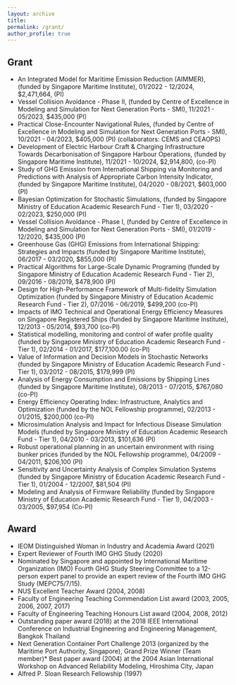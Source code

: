```yaml
---
layout: archive
title:  
permalink: /grant/
author_profile: true
---
```



## Grant

* An Integrated Model for Maritime Emission Reduction (AIMMER), (funded by Singapore Maritime Institute), 01/2022 - 12/2024, $2,471,664, (PI)
* Vessel Collision Avoidance - Phase II, (funded by Centre of Excellence in Modeling and Simulation for Next Generation Ports - SMI), 11/2021 - 05/2023, $435,000 (PI) 
* Practical Close-Encounter Navigational Rules, (funded by Centre of Excellence in Modeling and Simulation for Next Generation Ports - SMI), 10/2021 - 04/2023, $405,000 (PI) (collaborators: CEMS and CEAOPS)
* Development of Electric Harbour Craft & Charging Infrastructure Towards Decarbonisation of Singapore Harbour Operations, (funded by Singapore Maritime Institute), 11/2021 - 10/2024, $2,914,800, (co-PI)
* Study of GHG Emission from International Shipping via Monitoring and Predictions with Analysis of Appropriate Carbon Intensity Indicator, (funded by Singapore Maritime Institute), 04/2020 - 08/2021, $603,000 (PI)
*	Bayesian Optimization for Stochastic Simulations, (funded by Singapore Ministry of Education Academic Research Fund - Tier 1), 03/2020 - 02/2023, $250,000 (PI)
*	Vessel Collision Avoidance - Phase I, (funded by Centre of Excellence in Modeling and Simulation for Next Generation Ports - SMI), 01/2019 - 12/2020, $435,000 (PI) 
*	Greenhouse Gas (GHG) Emissions from International Shipping: Strategies and Impacts (funded by Singapore Maritime Institute), 06/2017 - 03/2020, $855,000 (PI)
* Practical Algorithms for Large-Scale Dynamic Programing (funded by Singapore Ministry of Education Academic Research Fund - Tier 2), 09/2016 - 08/2019, $478,900 (PI)
* Design for High-Performance Framework of Multi-fidelity Simulation Optimization (funded by Singapore Ministry of Education Academic Research Fund - Tier 2), 07/2016 - 06/2019, $499,200 (co-PI)
* Impacts of IMO Technical and Operational Energy Efficiency Measures on Singapore Registered Ships (funded by Singapore Maritime Institute), 12/2013 - 05/2014, $93,700 (co-PI)
* Statistical modelling, monitoring and control of wafer profile quality (funded by Singapore Ministry of Education Academic Research Fund - Tier 1), 02/2014 - 01/2017, $177,100.00 (co-PI)
* Value of Information and Decision Models in Stochastic Networks (funded by Singapore Ministry of Education Academic Research Fund - Tier 1), 03/2012 - 08/2015, $179,999 (PI)
* Analysis of Energy Consumption and Emissions by Shipping Lines (funded by Singapore Maritime Institute), 08/2013 - 07/2015, $767,080 (co-PI)
* Energy Efficiency Operating Index: Infrastructure, Analytics and Optimization (funded by the NOL Fellowship programme), 02/2013 - 01/2015, $200,000 (co-PI)
* Microsimulation Analysis and Impact for Infectious Disease Simulation Models (funded by Singapore Ministry of Education Academic Research Fund - Tier 1), 04/2010 - 03/2013, $101,636 (PI)
* Robust operational planning in an uncertain environment with rising bunker prices (funded by the NOL Fellowship programme), 04/2009 - 04/2011, $206,100 (PI)
* Sensitivity and Uncertainty Analysis of Complex Simulation Systems (funded by Singapore Ministry of Education Academic Research Fund - Tier 1), 01/2004 - 12/2007, $81,504 (PI)
* Modeling and Analysis of Firmware Reliability (funded by Singapore Ministry of Education Academic Research Fund - Tier 1), 04/2003 - 03/2005, $97,954 (Co-PI)

## Award

* IEOM Distinguished Woman in Industry and Academia Award (2021)
* Expert Reviewer of Fourth IMO GHG Study (2020)
* Nominated by Singapore and appointed by International Maritime Organization (IMO) Fourth GHG Study Steering Committee to a 12-person expert panel to provide an expert review of the Fourth IMO GHG Study (MEPC75/7/15).  
* NUS Excellent Teacher Award (2004, 2008)
* Faculty of Engineering Teaching Commendation List award (2003, 2005, 2006, 2007, 2017)
* Faculty of Engineering Teaching Honours List award (2004, 2008, 2012)
* Outstanding paper award (2018) at the 2018 IEEE International Conference on Industrial Engineering and Engineering Management, Bangkok Thailand
* Next Generation Container Port Challenge 2013 (organized by the Maritime Port Authority, Singapore), Grand Prize Winner (Team member)* Best paper award (2004) at the 2004 Asian International Workshop on Advanced Reliability Modeling, Hiroshima City, Japan
* Alfred P. Sloan Research Fellowship (1997)
